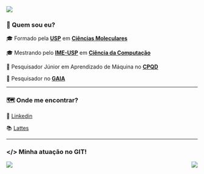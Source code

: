 <img src="https://img.shields.io/static/v1?label=Overview&message=LucasNSequeira&color=f8efd4&style=for-the-badge&logo=GitHub">


### 💁 Quem sou eu?

<p>

🎓 Formado pela [**USP**](https://www5.usp.br/) em [**Ciências Moleculares**](http://www.cecm.usp.br/)<br/>
  
🎓 Mestrando pelo [**IME-USP**](https://www.ime.usp.br/) em [**Ciência da Computação**](https://www.ime.usp.br/dcc/)<br/>

💼 Pesquisador Júnior em Aprendizado de Máquina no [**CPQD**](https://www.cpqd.com.br/)<br/>

💼 Pesquisador no [**GAIA**](https://sites.usp.br/gaia/)<br/>

</p>

<hr>

### 🗺️ Onde me encontrar?

<p>

👔 [Linkedin](https://www.linkedin.com/in/lucas-nunes-719375165/)<br/>

📚 [Lattes](http://lattes.cnpq.br/8818674058920114)

</p>

<hr>

### </> Minha atuação no GIT!
<p>
<img align="left" src="https://github-readme-stats.vercel.app/api/top-langs/?username=lucasns97&theme=dracula&hide_langs_below=1&title_color=783c00&text_color=af552e&icon_color=783c00&bg_color=f8efd4&cache_seconds=2300" />

<img align='right' src="https://github-readme-stats.vercel.app/api?username=lucasns97&show_icons=true&title_color=783c00&text_color=af552e&icon_color=783c00&bg_color=f8efd4&cache_seconds=2300">
</p>
